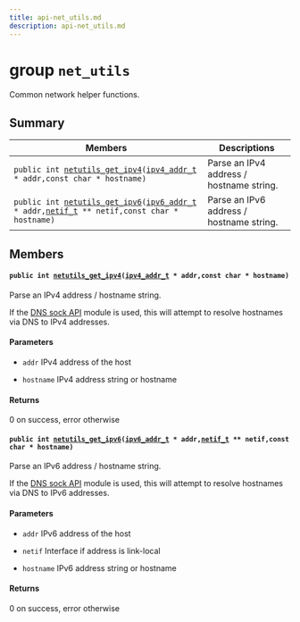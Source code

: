 ```yaml
---
title: api-net_utils.md
description: api-net_utils.md
---
```

# group `net_utils` 

Common network helper functions.

## Summary

 Members                        | Descriptions                                
--------------------------------|---------------------------------------------
`public int `[`netutils_get_ipv4`](#group__net__utils_1gaed60f4894d97cdbae753216a307567d8)`(`[`ipv4_addr_t`](./doc/starlight-docs/src/content/docs/apidoc/api-net_ipv4_addr.md#unionipv4__addr__t)` * addr,const char * hostname)`            | Parse an IPv4 address / hostname string.
`public int `[`netutils_get_ipv6`](#group__net__utils_1ga602ddb0b10821c5e6ae592abca644fdb)`(`[`ipv6_addr_t`](./doc/starlight-docs/src/content/docs/apidoc/api-net_ipv6_addr.md#unionipv6__addr__t)` * addr,`[`netif_t`](./doc/starlight-docs/src/content/docs/apidoc/api-net_netif.md#structnetif__t)` ** netif,const char * hostname)`            | Parse an IPv6 address / hostname string.

## Members

#### `public int `[`netutils_get_ipv4`](#group__net__utils_1gaed60f4894d97cdbae753216a307567d8)`(`[`ipv4_addr_t`](./doc/starlight-docs/src/content/docs/apidoc/api-net_ipv4_addr.md#unionipv4__addr__t)` * addr,const char * hostname)` 

Parse an IPv4 address / hostname string.

If the [DNS sock API](./doc/starlight-docs/src/content/docs/apidoc/api-undefined.md#group__net__sock__dns) module is used, this will attempt to resolve hostnames via DNS to IPv4 addresses.

#### Parameters
* `addr` IPv4 address of the host 

* `hostname` IPv4 address string or hostname

#### Returns
0 on success, error otherwise

#### `public int `[`netutils_get_ipv6`](#group__net__utils_1ga602ddb0b10821c5e6ae592abca644fdb)`(`[`ipv6_addr_t`](./doc/starlight-docs/src/content/docs/apidoc/api-net_ipv6_addr.md#unionipv6__addr__t)` * addr,`[`netif_t`](./doc/starlight-docs/src/content/docs/apidoc/api-net_netif.md#structnetif__t)` ** netif,const char * hostname)` 

Parse an IPv6 address / hostname string.

If the [DNS sock API](./doc/starlight-docs/src/content/docs/apidoc/api-undefined.md#group__net__sock__dns) module is used, this will attempt to resolve hostnames via DNS to IPv6 addresses.

#### Parameters
* `addr` IPv6 address of the host 

* `netif` Interface if address is link-local 

* `hostname` IPv6 address string or hostname

#### Returns
0 on success, error otherwise

